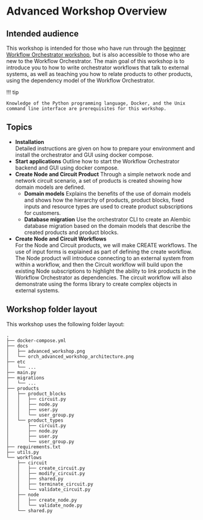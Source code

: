 # Advanced Workshop Overview

## Intended audience

This workshop is intended for those who have run through the [beginner Workflow Orchestrator workshop](https://workfloworchestrator.org/orchestrator-core/workshops/beginner/overview/), but is also accessible to those who are new to the Workflow Orchestrator. The main goal of this workshop is to introduce you to how to write orchestrator workflows that talk to external systems, as well as teaching you how to relate products to other products, using the dependency model of the Workflow Orchestrator.

!!! tip

    Knowledge of the Python programming language, Docker, and the Unix command line interface are prerequisites for this workshop.


## Topics

* **Installation**  
  Detailed instructions are given on how to prepare your environment and install the orchestrator and GUI using docker compose.
* **Start applications**
  Outline how to start the Workflow Orchestrator backend and GUI using docker compose.
* **Create Node and Circuit Product**
  Through a simple network node and network circuit scenario, a set of products is created showing how domain models are defined.
  * **Domain models**
    Explains the benefits of the use of domain models and shows how the hierarchy of products, product blocks, fixed inputs and resource types are used to create product subscriptions for customers.
  * **Database migration**
    Use the orchestrator CLI to create an Alembic database migration based on the domain models that describe the created products and product blocks.
* **Create Node and Circuit Workflows**  
  For the Node and Circuit products, we will make CREATE workflows. The use of input forms is explained as part of defining the create workflow. The Node product will introduce connecting to an external system from within a workflow, and then the Circuit workflow will build upon the existing Node subscriptions to highlight the ability to link products in the Workflow Orchestrator as dependencies. The circuit workflow will also demonstrate using the forms library to create complex objects in external systems.

## Workshop folder layout

This workshop uses the following folder layout:

```text
.
├── docker-compose.yml
├── docs
│   ├── advanced_workshop.png
│   └── orch_advanced_workshop_architecture.png
├── etc
│   └── ...
├── main.py
├── migrations
│   └── ...
├── products
│   ├── product_blocks
│   │   ├── circuit.py
│   │   ├── node.py
│   │   ├── user.py
│   │   └── user_group.py
│   └── product_types
│       ├── circuit.py
│       ├── node.py
│       ├── user.py
│       └── user_group.py
├── requirements.txt
├── utils.py
└── workflows
    ├── circuit
    │   ├── create_circuit.py
    │   ├── modify_circuit.py
    │   ├── shared.py
    │   ├── terminate_circuit.py
    │   └── validate_circuit.py
    ├── node
    │   ├── create_node.py
    │   └── validate_node.py
    └── shared.py
```
